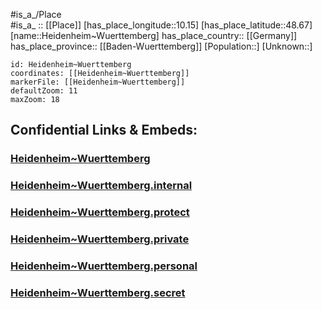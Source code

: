 ﻿---
location: [48.67,10.15] 
mapzoom: [7,12] 
mapmarker: city 
type: City
tags:
- geo/City


SpocWebEntityId: 30835
isDeleted: false
confidential: public

---
#is_a_/Place  
#is_a_ :: [[Place]] 
[has_place_longitude::10.15] 
[has_place_latitude::48.67] 
[name::Heidenheim~Wuerttemberg] 
has_place_country:: [[Germany]]  
has_place_province:: [[Baden-Wuerttemberg]] 
[Population::] 
[Unknown::] 


```leaflet
id: Heidenheim~Wuerttemberg
coordinates: [[Heidenheim~Wuerttemberg]] 
markerFile: [[Heidenheim~Wuerttemberg]] 
defaultZoom: 11 
maxZoom: 18
```


## Confidential Links & Embeds: 

### [Heidenheim~Wuerttemberg](/_public/Earth/Continent/Europe/Europe~Central/Germany/Germany~West/Baden-Wuerttemberg/counties~BW/Heidenheim/cities~Heidenheim/Heidenheim~Brenz/City/Heidenheim~Wuerttemberg.md) 

### [Heidenheim~Wuerttemberg.internal](/_internal/Earth/Continent/Europe/Europe~Central/Germany/Germany~West/Baden-Wuerttemberg/counties~BW/Heidenheim/cities~Heidenheim/Heidenheim~Brenz/City/Heidenheim~Wuerttemberg.internal.md) 

### [Heidenheim~Wuerttemberg.protect](/_protect/Earth/Continent/Europe/Europe~Central/Germany/Germany~West/Baden-Wuerttemberg/counties~BW/Heidenheim/cities~Heidenheim/Heidenheim~Brenz/City/Heidenheim~Wuerttemberg.protect.md) 

### [Heidenheim~Wuerttemberg.private](/_private/Earth/Continent/Europe/Europe~Central/Germany/Germany~West/Baden-Wuerttemberg/counties~BW/Heidenheim/cities~Heidenheim/Heidenheim~Brenz/City/Heidenheim~Wuerttemberg.private.md) 

### [Heidenheim~Wuerttemberg.personal](/_personal/Earth/Continent/Europe/Europe~Central/Germany/Germany~West/Baden-Wuerttemberg/counties~BW/Heidenheim/cities~Heidenheim/Heidenheim~Brenz/City/Heidenheim~Wuerttemberg.personal.md) 

### [Heidenheim~Wuerttemberg.secret](/_secret/Earth/Continent/Europe/Europe~Central/Germany/Germany~West/Baden-Wuerttemberg/counties~BW/Heidenheim/cities~Heidenheim/Heidenheim~Brenz/City/Heidenheim~Wuerttemberg.secret.md) 
